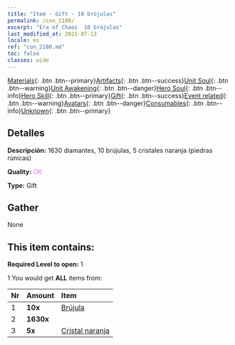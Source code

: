 ```yaml
---
title: "Item - Gift - 10 brújulas"
permalink: /con_2180/
excerpt: "Era of Chaos  10 brújulas"
last_modified_at: 2021-07-13
locale: es
ref: "con_2180.md"
toc: false
classes: wide
---
```

 [Materials](/ItemsES/){: .btn .btn--primary}[Artifacts](/ItemsES/Artifacts/){: .btn .btn--success}[Unit Soul](/ItemsES/UnitSoul/){: .btn .btn--warning}[Unit Awakening](/ItemsES/UnitAwakening/){: .btn .btn--danger}[Hero Soul](/ItemsES/HeroSoul/){: .btn .btn--info}[Hero Skill](/ItemsES/HeroSkill/){: .btn .btn--primary}[Gift](/ItemsES/Gift/){: .btn .btn--success}[Event related](/ItemsES/Events/){: .btn .btn--warning}[Avatars](/ItemsES/Avatars/){: .btn .btn--danger}[Consumables](/ItemsES/Consumables/){: .btn .btn--info}[Unknown](/ItemsES/Unknown/){: .btn .btn--primary}

## Detalles
 **Descripción:** 1630 diamantes, 10 brújulas, 5 cristales naranja (piedras rúnicas)

 **Quality:** <span style="color: #DA70D6">OK</span>

 **Type:** Gift

## Gather

  None

## This item contains:

 **Required Level to open:** 1

 1 You would get **ALL** items  from:

  | Nr | Amount |     Item    |
  |:---|:-------|:------------|
  | 1 |  **10x** | [Brújula](/es/Items/con_2183/) |  | 
  | 2 |  **1630x** | <i class="fas fa-gem"/> |  | 
  | 3 |  **5x** | [Cristal naranja](/ItemsES/con_730/) |  | 
